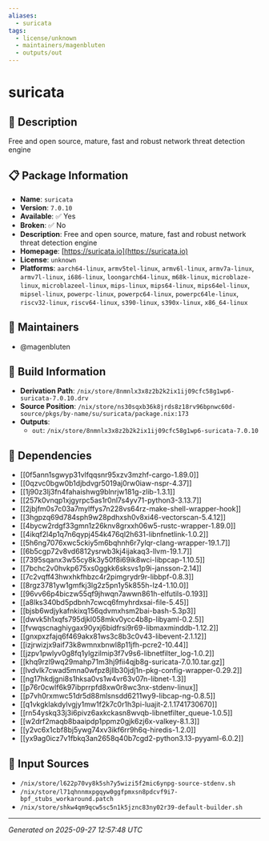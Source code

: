 ```yaml
---
aliases:
  - suricata
tags:
  - license/unknown
  - maintainers/magenbluten
  - outputs/out
---
```


# suricata

## 📝 Description

Free and open source, mature, fast and robust network threat detection engine

## 📋 Package Information

- **Name**: `suricata`
- **Version**: `7.0.10`
- **Available**: ✅ Yes
- **Broken**: ✅ No
- **Description**: Free and open source, mature, fast and robust network threat detection engine
- **Homepage**: [https://suricata.io](https://suricata.io)
- **License**: `unknown`
- **Platforms**: `aarch64-linux`, `armv5tel-linux`, `armv6l-linux`, `armv7a-linux`, `armv7l-linux`, `i686-linux`, `loongarch64-linux`, `m68k-linux`, `microblaze-linux`, `microblazeel-linux`, `mips-linux`, `mips64-linux`, `mips64el-linux`, `mipsel-linux`, `powerpc-linux`, `powerpc64-linux`, `powerpc64le-linux`, `riscv32-linux`, `riscv64-linux`, `s390-linux`, `s390x-linux`, `x86_64-linux`
## 👥 Maintainers

- @magenbluten


## 🔧 Build Information

- **Derivation Path**: `/nix/store/8nmnlx3x8z2b2k2ix1ij09cfc58g1wp6-suricata-7.0.10.drv`
- **Source Position**: `/nix/store/ns30sqxb36k8jrds8z18rv96bpnwc60d-source/pkgs/by-name/su/suricata/package.nix:173`
- **Outputs**:
  - `out`:  `/nix/store/8nmnlx3x8z2b2k2ix1ij09cfc58g1wp6-suricata-7.0.10`

## 🔗 Dependencies

- [[0f5ann1sgwyp31vlfqqsnr95xzv3mzhf-cargo-1.89.0]]
- [[0qzvc0bgw0b1djbdvgr5019aj0rw0iaw-nspr-4.37]]
- [[1j90z3lj3fn4fahaishwg9blnrjw181g-zlib-1.3.1]]
- [[257k0vnqp1xjgyrpc5as1r0nl7s4yv71-python3-3.13.7]]
- [[2jbjfm0s7c03a7mylffys7n228vs64rz-make-shell-wrapper-hook]]
- [[3hgpzq69d784sph9w28pdhxsh0v8xi46-vectorscan-5.4.12]]
- [[4bycw2rdgf33gmn1z26knv8grxxh06w5-rustc-wrapper-1.89.0]]
- [[4ikqf2l4p1q7n6qypj454k476ql2h631-libnfnetlink-1.0.2]]
- [[5h6ng7076xwc5ckiy5m6bqhnh6r7ylqr-clang-wrapper-19.1.7]]
- [[6b5cgp72v8vd6812ysrwb3kj4ijakaq3-llvm-19.1.7]]
- [[7395sqanx3w55cy8k3y50f8i69ik8wci-libpcap-1.10.5]]
- [[7bchc2v0hvkp675xs0ggkk6sksvs1p9i-jansson-2.14]]
- [[7c2vqff43hwxhkfhbzc4r2pimgrydr9r-libbpf-0.8.3]]
- [[8rgz3781yw1gmfkj3lg2z5pn1y5k855h-lz4-1.10.0]]
- [[96vv66p4biczw55qf9jhwqn7awwn861h-elfutils-0.193]]
- [[a8lks340bd5pdbnh7cwcq6fmyhrdxsai-file-5.45]]
- [[bjsb6wdjykafnkixq156qdvmxhsm2bai-bash-5.3p3]]
- [[dwvk5h1xqfs795djkl058mkv0ycc4b8p-libyaml-0.2.5]]
- [[fvwqscnaghiygax90yxj6bidfrsi9r69-libmaxminddb-1.12.2]]
- [[gnxpxzfajq6f469akx81ws3c8b3c0v43-libevent-2.1.12]]
- [[izjrwizjx9aif73k8wmnxbnwl8p11jfh-pcre2-10.44]]
- [[jzpv1pwlyv0g8fq1ylgzilmip3f7v9s6-libnetfilter_log-1.0.2]]
- [[khq9rzl9wq29mahp71m3hj9fii4qjb8g-suricata-7.0.10.tar.gz]]
- [[lvdvlk7cwad5mna0wfpz8jllb30jdj1n-pkg-config-wrapper-0.29.2]]
- [[ng17hkdjgni8s1hksa0vs1w4vr63v07n-libnet-1.3]]
- [[p76r0cwlf6k97ibprrpfd8xw0r8wc3nx-stdenv-linux]]
- [[p7vh0rxmwc51dr5d88mlsnsdd6211wy9-libcap-ng-0.8.5]]
- [[q1vkgklakdylvgjy1mw1f2k7c0r1h3pi-luajit-2.1.1741730670]]
- [[rn54yskq33j3i6pivz6axkckasn8wvqb-libnetfilter_queue-1.0.5]]
- [[w2drf2maqb8baaipdp1ppmz0gjk6zj6x-valkey-8.1.3]]
- [[y2vc6x1cbf8bj5ywg74xv3ikf6rr9h6q-hiredis-1.2.0]]
- [[yx9ag0icz7v1fbkq3an2658q40b7cgd2-python3.13-pyyaml-6.0.2]]

## 📁 Input Sources

- `/nix/store/l622p70vy8k5sh7y5wizi5f2mic6ynpg-source-stdenv.sh`
- `/nix/store/l71qhnnmxpgqyw0ggfpmxsn8pdcvf9i7-bpf_stubs_workaround.patch`
- `/nix/store/shkw4qm9qcw5sc5n1k5jznc83ny02r39-default-builder.sh`

---
*Generated on 2025-09-27 12:57:48 UTC*
